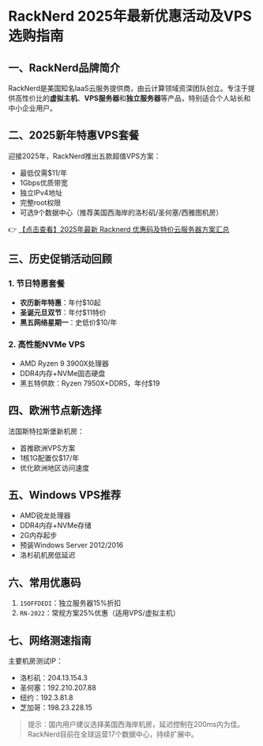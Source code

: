 # RackNerd 2025年最新优惠活动及VPS选购指南

## 一、RackNerd品牌简介
RackNerd是美国知名IaaS云服务提供商，由云计算领域资深团队创立。专注于提供高性价比的**虚拟主机**、**VPS服务器**和**独立服务器**等产品，特别适合个人站长和中小企业用户。

## 二、2025新年特惠VPS套餐
迎接2025年，RackNerd推出五款超值VPS方案：
- 最低仅需$11/年
- 1Gbps优质带宽
- 独立IPv4地址
- 完整root权限
- 可选9个数据中心（推荐美国西海岸的洛杉矶/圣何塞/西雅图机房）

👉 [【点击查看】2025年最新 Racknerd 优惠码及特价云服务器方案汇总](https://bit.ly/Rack_Nerd)

## 三、历史促销活动回顾
### 1. 节日特惠套餐
- **农历新年特惠**：年付$10起
- **圣诞元旦双节**：年付$11特价
- **黑五网络星期一**：史低价$10/年

### 2. 高性能NVMe VPS
- AMD Ryzen 9 3900X处理器
- DDR4内存+NVMe固态硬盘
- 黑五特供款：Ryzen 7950X+DDR5，年付$19

## 四、欧洲节点新选择
法国斯特拉斯堡新机房：
- 首推欧洲VPS方案
- 1核1G配置仅$17/年
- 优化欧洲地区访问速度

## 五、Windows VPS推荐
- AMD锐龙处理器
- DDR4内存+NVMe存储
- 2G内存起步
- 预装Windows Server 2012/2016
- 洛杉矶机房低延迟

## 六、常用优惠码
1. `15OFFDEDI`：独立服务器15%折扣
2. `RN-2022`：常规方案25%优惠（适用VPS/虚拟主机）

## 七、网络测速指南
主要机房测试IP：
- 洛杉矶：204.13.154.3
- 圣何塞：192.210.207.88
- 纽约：192.3.81.8
- 芝加哥：198.23.228.15

> 提示：国内用户建议选择美国西海岸机房，延迟控制在200ms内为佳。RackNerd目前在全球运营17个数据中心，持续扩展中。